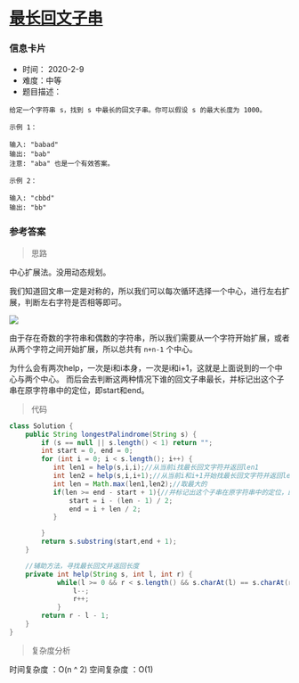 # [最长回文子串](https://leetcode-cn.com/problems/longest-palindromic-substring/)

### 信息卡片

- 时间： 2020-2-9
- 难度：中等
- 题目描述：

```
给定一个字符串 s，找到 s 中最长的回文子串。你可以假设 s 的最大长度为 1000。

示例 1：

输入: "babad"
输出: "bab"
注意: "aba" 也是一个有效答案。

示例 2：

输入: "cbbd"
输出: "bb"
```



### 参考答案

> 思路

中心扩展法。没用动态规划。

我们知道回文串一定是对称的，所以我们可以每次循环选择一个中心，进行左右扩展，判断左右字符是否相等即可。 

![](https://pic.leetcode-cn.com/1b9bfe346a4a9a5718b08149be11236a6db61b3922265d34f22632d4687aa0a8-image.png)

由于存在奇数的字符串和偶数的字符串，所以我们需要从一个字符开始扩展，或者从两个字符之间开始扩展，所以总共有 `n+n-1` 个中心。 

为什么会有两次help，一次是i和i本身，一次是i和i+1，这就是上面说到的一个中心与两个中心。 而后会去判断这两种情况下谁的回文子串最长，并标记出这个子串在原字符串中的定位，即start和end。 









> 代码

```java
class Solution {
    public String longestPalindrome(String s) {
        if (s == null || s.length() < 1) return "";
        int start = 0, end = 0;
        for (int i = 0; i < s.length(); i++) {
           int len1 = help(s,i,i);//从当前i找最长回文字符并返回len1
           int len2 = help(s,i,i+1);//从当前i和i+1开始找最长回文字符并返回len2
           int len = Math.max(len1,len2);//取最大的
           if(len >= end - start + 1){//并标记出这个子串在原字符串中的定位，即start和end。 
               start = i - (len - 1) / 2;
               end = i + len / 2;
           }

        }
        return s.substring(start,end + 1);
    }

    //辅助方法，寻找最长回文并返回长度
    private int help(String s, int l, int r) {
            while(l >= 0 && r < s.length() && s.charAt(l) == s.charAt(r)){
                l--;
                r++;
            }
        return r - l - 1;
    }
}
```



> 复杂度分析

时间复杂度 ：O(n ^ 2)
空间复杂度 ：O(1) 


